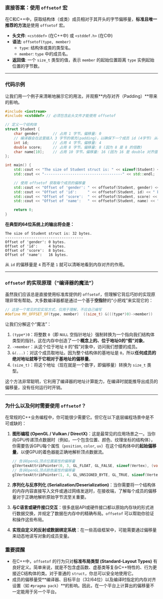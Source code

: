 
### 直接答案：使用 `offsetof` 宏

在C和C++中，获取结构体（或类）成员相对于其开头的字节偏移量，**标准且唯一推荐的方法**是使用 `offsetof` 宏。

  * **头文件**: `<cstddef>` (在C++中) 或 `<stddef.h>` (在C中)
  * **语法**: `offsetof(type, member)`
      * `type`: 结构体或类的类型名。
      * `member`: `type` 中的成员名。
  * **返回值**: 一个 `size_t` 类型的值，表示 `member` 的起始位置距离 `type` 实例起始位置的字节数。

-----

### 代码示例

让我们用一个例子来清晰地展示它的用法，并观察\*\*内存对齐（Padding）\*\*带来的影响。

```cpp
#include <iostream>
#include <cstddef> // 必须包含此头文件才能使用 offsetof

// 定义一个结构体
struct Student {
    char gender;      // 占用 1 字节。偏移量: 0
    // 编译器会在这里插入 3 字节的填充(padding)，以确保下一个成员 id (4字节) 从4的倍数地址开始
    int id;           // 占用 4 字节。偏移量: 4
    double score;     // 占用 8 字节。偏移量: 8 (因为 8 是 8 的倍数)
    char name[10];    // 占用 10 字节。偏移量: 16 (因为 16 是 double 对齐值 8 的倍数)
};

int main() {
    std::cout << "The size of Student struct is: " << sizeof(Student) << " bytes." << std::endl;
    std::cout << "------------------------------------" << std::endl;

    // 使用 offsetof 获取每个成员的偏移量
    std::cout << "Offset of 'gender': " << offsetof(Student, gender) << " bytes." << std::endl;
    std::cout << "Offset of 'id':     " << offsetof(Student, id) << " bytes." << std::endl;
    std::cout << "Offset of 'score':  " << offsetof(Student, score) << " bytes." << std::endl;
    std::cout << "Offset of 'name':   " << offsetof(Student, name) << " bytes." << std::endl;

    return 0;
}
```

**在典型的64位系统上的输出将会是：**

```
The size of Student struct is: 32 bytes.
------------------------------------
Offset of 'gender': 0 bytes.
Offset of 'id':     4 bytes.
Offset of 'score':  8 bytes.
Offset of 'name':   16 bytes.
```

从 `id` 的偏移量是 `4` 而不是 `1` 就可以清晰地看到内存对齐的作用。

-----

### `offsetof` 的实现原理（“编译器的魔法”）

虽然我们应该总是直接使用标准库提供的 `offsetof`，但理解它背后巧妙的实现原理非常有帮助。大多数编译器都是通过一个基于**空指针**的“小把戏”来实现它的：

```cpp
// 这是一个常见的宏实现方式，仅用于理解，不应自己编写
#define MY_OFFSET_OF(type, member)  ((size_t) &(((type*)0)->member))
```

让我们分解这个“魔法”：

1.  `(type*)0`：将整数 `0`（即 `NULL` 空指针地址）强制转换为一个指向我们结构体类型的指针。这在内存中创造了一个**概念上的、位于地址0的“假”对象**。
2.  `->member`：从这个位于地址 `0` 的“假”对象中，访问我们想要的成员。
3.  `&(...)`：对这个成员取地址。因为整个结构体的基地址是 `0`，所以**任何成员的绝对地址就等于它相对于基地址的偏移量**。
4.  `(size_t)`：将这个地址（现在就是一个数字，即偏移量）转换为 `size_t` 类型。

这个方法非常聪明，它利用了编译器的地址计算能力，在编译时就能推导出成员的偏移量，没有任何运行时开销。

-----

### 为什么以及何时需要使用 `offsetof`？

在常规的C++业务编程中，你可能很少需要它。但它在以下底层编程场景中是不可或缺的：

1.  **图形编程 (OpenGL / Vulkan / DirectX)**：这是最常见的应用场景之一。当你向GPU传递顶点数据时（例如，一个包含位置、颜色、纹理坐标的结构体），你需要告诉GPU每个属性（`position`, `color`, `uv`）在这个结构体中的**起始偏移量**，以便GPU的着色器能正确地解析顶点数据流。

    ```cpp
    // 告诉OpenGL顶点位置属性的偏移量
    glVertexAttribPointer(0, 3, GL_FLOAT, GL_FALSE, sizeof(Vertex), (void*)offsetof(Vertex, position));
    // 告诉OpenGL顶点颜色属性的偏移量
    glVertexAttribPointer(1, 4, GL_UNSIGNED_BYTE, GL_TRUE, sizeof(Vertex), (void*)offsetof(Vertex, color));
    ```

2.  **序列化与反序列化 (Serialization/Deserialization)**：当你需要将一个结构体的内存内容直接写入文件或通过网络发送时，在接收端，了解每个成员的偏移量对于正确地解析原始字节流至关重要。

3.  **与C语言或硬件接口交互**：很多底层API或硬件接口都以原始内存块的形式进行数据交换，并规定了数据在内存中的精确布局。`offsetof` 可以帮助你验证和操作这些布局。

4.  **实现自定义的反射或数据绑定系统**：在一些高级框架中，可能需要通过偏移量来动态地读写对象的成员变量。

### 重要提醒

  * 在C++中，`offsetof` 的行为只对**标准布局类型 (Standard-Layout Types)** 有良好定义。简单来说，就是不包含虚函数、虚基类等复杂C++特性的、行为更接近C结构体的类。对于普通的 `struct`，你总可以安全地使用它。
  * 成员的偏移量受\*\*编译器、目标平台（32/64位）以及编译时指定的内存对齐设置（如 `#pragma pack`）\*\*的影响。因此，在一个平台上计算出的偏移量不一定能用于另一个平台。